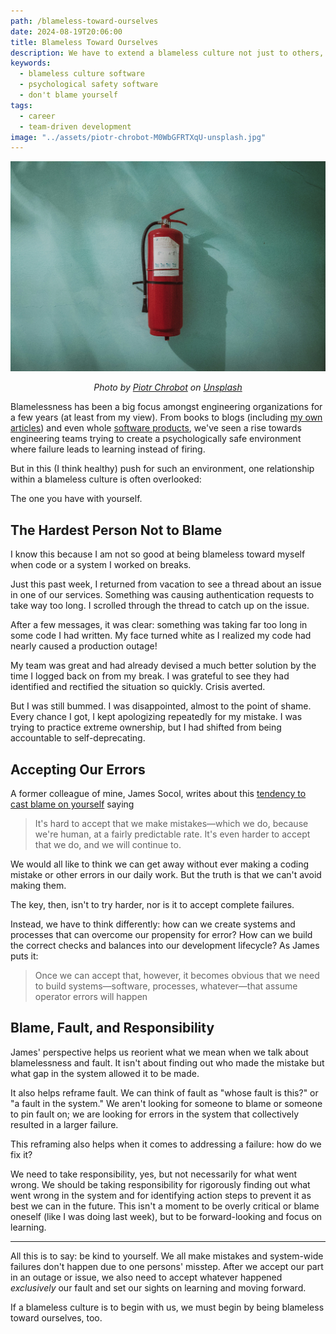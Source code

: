 ```yaml
---
path: /blameless-toward-ourselves
date: 2024-08-19T20:06:00
title: Blameless Toward Ourselves
description: We have to extend a blameless culture not just to others, but toward ourselves.
keywords:
  - blameless culture software
  - psychological safety software
  - don't blame yourself
tags:
  - career
  - team-driven development
image: "../assets/piotr-chrobot-M0WbGFRTXqU-unsplash.jpg" 
---
```


<center>

![](../assets/piotr-chrobot-M0WbGFRTXqU-unsplash.jpg)

<span class="credit">

<i> 
       
Photo by <a href="https://unsplash.com/@chrumo?utm_content=creditCopyText&utm_medium=referral&utm_source=unsplash">Piotr Chrobot</a> on <a href="https://unsplash.com/photos/red-fire-extinguisher-on-green-wall-M0WbGFRTXqU?utm_content=creditCopyText&utm_medium=referral&utm_source=unsplash">Unsplash</a>

</i>

</span>

</center>

Blamelessness has been a big focus amongst engineering organizations for a few years (at least from my view). From books to blogs (including [my own articles](https://dangoslen.me/blog/whats-the-point-of-blameless-postmortems/)) and even whole [software products](https://www.blameless.com/), we've seen a rise towards engineering teams trying to create a psychologically safe environment where failure leads to learning instead of firing.

But in this (I think healthy) push for such an environment, one relationship within a blameless culture is often overlooked:

The one you have with yourself.

## The Hardest Person Not to Blame

I know this because I am not so good at being blameless toward myself when code or a system I worked on breaks. 

Just this past week, I returned from vacation to see a thread about an issue in one of our services. Something was causing authentication requests to take way too long. I scrolled through the thread to catch up on the issue. 

After a few messages, it was clear: something was taking far too long in some code I had written. My face turned white as I realized my code had nearly caused a production outage!

My team was great and had already devised a much better solution by the time I logged back on from my break. I was grateful to see they had identified and rectified the situation so quickly. Crisis averted.

But I was still bummed. I was disappointed, almost to the point of shame. Every chance I got, I kept apologizing repeatedly for my mistake. I was trying to practice extreme ownership, but I had shifted from being accountable to self-deprecating.

## Accepting Our Errors

A former colleague of mine, James Socol, writes about this [tendency to cast blame on yourself](https://www.coffeeonthekeyboard.com/advanced-blamelessness-is-owning-mistakes-without-fear/.) saying

> It's hard to accept that we make mistakes—which we do, because we're human, at a fairly predictable rate. It's even harder to accept that we do, and we will continue to. 

We would all like to think we can get away without ever making a coding mistake or other errors in our daily work. But the truth is that we can't avoid making them.

The key, then, isn't to try harder, nor is it to accept complete failures. 

Instead, we have to think differently: how can we create systems and processes that can overcome our propensity for error? How can we build the correct checks and balances into our development lifecycle? As James puts it:

> Once we can accept that, however, it becomes obvious that we need to build systems—software, processes, whatever—that assume operator errors will happen

## Blame, Fault, and Responsibility

James' perspective helps us reorient what we mean when we talk about blamelessness and fault. It isn't about finding out who made the mistake but what gap in the system allowed it to be made. 

It also helps reframe fault. We can think of fault as "whose fault is this?" or "a fault in the system." We aren't looking for someone to blame or someone to pin fault on; we are looking for errors in the system that collectively resulted in a larger failure. 

This reframing also helps when it comes to addressing a failure: how do we fix it? 

We need to take responsibility, yes, but not necessarily for what went wrong. We should be taking responsibility for rigorously finding out what went wrong in the system and for identifying action steps to prevent it as best we can in the future. This isn't a moment to be overly critical or blame oneself (like I was doing last week), but to be forward-looking and focus on learning. 

---

All this is to say: be kind to yourself. We all make mistakes and system-wide failures don't happen due to one persons' misstep. After we accept our part in an outage or issue, we also need to accept whatever happened _exclusively_ our fault and set our sights on learning and moving forward.

If a blameless culture is to begin with us, we must begin by being blameless toward ourselves, too.



